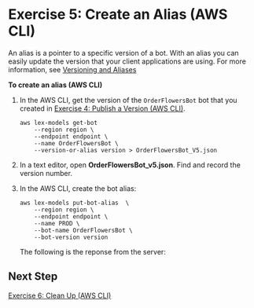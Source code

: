 # Exercise 5: Create an Alias \(AWS CLI\)<a name="gs-cli-create-alias"></a>

An alias is a pointer to a specific version of a bot\. With an alias you can easily update the version that your client applications are using\. For more information, see [Versioning and Aliases](versioning-aliases.md)

**To create an alias \(AWS CLI\)**

1. In the AWS CLI, get the version of the `OrderFlowersBot` bot that you created in [Exercise 4: Publish a Version \(AWS CLI\)](gs-cli-publish.md)\. 

   ```
   aws lex-models get-bot 
       --region region \
       --endpoint endpoint \     
       --name OrderFlowersBot \
       --version-or-alias version > OrderFlowersBot_V5.json
   ```

1. In a text editor, open **OrderFlowersBot\_v5\.json**\. Find and record the version number\.

1. In the AWS CLI, create the bot alias:

   ```
   aws lex-models put-bot-alias  \
       --region region \
       --endpoint endpoint \
       --name PROD \
       --bot-name OrderFlowersBot \
       --bot-version version
   ```

   The following is the reponse from the server:

## Next Step<a name="gs-cli-next-exercise-6"></a>

[Exercise 6: Clean Up \(AWS CLI\)](gs-cli-clean-up.md)